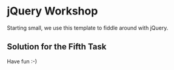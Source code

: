 # jQuery Workshop
Starting small, we use this template to fiddle around with jQuery.

## Solution for the Fifth Task

Have fun :-)